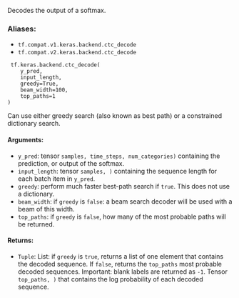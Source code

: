 Decodes the output of a softmax.
### Aliases:
- `tf.compat.v1.keras.backend.ctc_decode`
- `tf.compat.v2.keras.backend.ctc_decode`

```
 tf.keras.backend.ctc_decode(
    y_pred,
    input_length,
    greedy=True,
    beam_width=100,
    top_paths=1
)
```
Can use either greedy search (also known as best path) or a constrained dictionary search.
#### Arguments:
- `y_pred`: tensor `samples, time_steps, num_categories)` containing the prediction, or output of the softmax.
- `input_length`: tensor `samples, )` containing the sequence length for each batch item in `y_pred`.
- `greedy`: perform much faster best-path search if `true`. This does not use a dictionary.
- `beam_width`: if `greedy` is `false`: a beam search decoder will be used with a beam of this width.
- `top_paths`: if `greedy` is `false`, how many of the most probable paths will be returned.
#### Returns:
- `Tuple`: List: if `greedy` is `true`, returns a list of one element that contains the decoded sequence. If `false`, returns the `top_paths` most probable decoded sequences. Important: blank labels are returned as `-1`. Tensor `top_paths, )` that contains the log probability of each decoded sequence.
